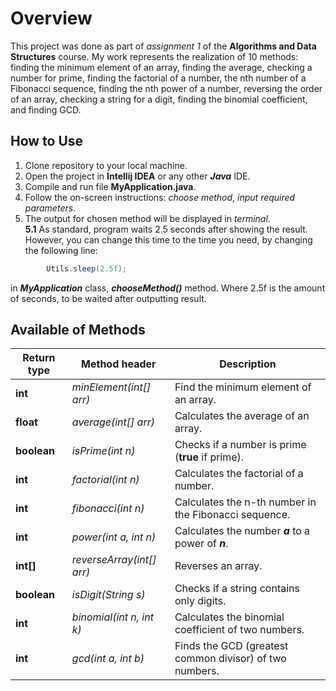 # Overview

This project was done as part of *assignment 
1* of the **Algorithms and Data Structures** course. 
My work represents the realization of 10 methods:
finding the minimum element of an array, 
finding the average, checking a number for prime,
finding the factorial of a number, the nth 
number of a Fibonacci sequence, finding the 
nth power of a number, reversing the order of 
an array, checking a string for a digit, 
finding the binomial coefficient, and 
finding GCD.

## How to Use

1. Clone repository to your local machine.
2. Open the project in **Intellij IDEA** or any other ***Java*** IDE.
3. Compile and run file **MyApplication.java**.
4. Follow the on-screen instructions: *choose method*, *input required parameters*.
5. The output for chosen method will be displayed in *terminal*.</br>
**5.1** As standard, program waits 2.5 seconds after showing the result. However, you can change this time to the time you need, by changing the following line:</br>
```java
        Utils.sleep(2.5f);
```
in ***MyApplication*** class, ***chooseMethod()*** method.
Where 2.5f is the amount of seconds, to be waited after outputting result. 

## Available of Methods

| **Return type** | **Method header**         | **Description**                                         |
|-----------------|---------------------------|---------------------------------------------------------|
| **int**         | *minElement(int[] arr)*   | Find the minimum element of an array.                   |
| **float**       | *average(int[] arr)*      | Calculates the average of an array.                     |
| **boolean**     | *isPrime(int n)*          | Checks if a number is prime (**true** if prime).        |
| **int**         | *factorial(int n)*        | Calculates the factorial of a number.                   |
| **int**         | *fibonacci(int n)*        | Calculates the n-th number in the Fibonacci sequence.   |
| **int**         | *power(int a, int n)*     | Calculates the number ***a*** to a power of ***n***.    |
| **int[]**       | *reverseArray(int[] arr)* | Reverses an array.                                      |
| **boolean**     | *isDigit(String s)*       | Checks if a string contains only digits.                |
| **int**         | *binomial(int n, int k)*  | Calculates the binomial coefficient of two numbers.     |
| **int**         | *gcd(int a, int b)*       | Finds the GCD (greatest common divisor) of two numbers. |
